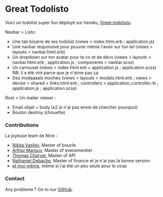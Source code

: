 # Great Todolisto

Voici un todolist super fun déployé sur heroku, [Great-todolisto](https://great-todolisto.herokuapp.com/).

Navbar > Listo:
- Une tab bizarre de ses todolist (views > index.html.erb ; application.js)
- Une navbar responsive pour pouvoir même l'avoir sur ton tel (views > layouts > navbar.html.erb)
- Un dropdown sur ton avatar pour te co et de déco (views > layouts > navbar.html.erb ; application.js ; components > navbar.scss)
- Un carrousel (views > index.html.erb + application.js ; application.scss)
NB: il a été viré parce que je n'aime pas ça
- Des modaaaals moches (views > layouts > modals.html.erb ; views > devise > shared > links.html.erb ; controllers > application_controller.rb ; application.js ; application.scss)

Root > Un mailer viewer :
- Email objet + body (x2 je n'ai pas envie de chercher pourquoi)
- Bouton destroy (chouette)

### Contributions

La joyeuse team de Nice :
* [Nikita Vasilev](https://github.com/nikitavasilev), Master of boucle
* [Arthur Mansuy](https://github.com/tutus06), Master of evenementiel
* [Thomas Charvet](https://github.com/TomacTh), Master of API
* [Nathaniel Debache](https://github.com/Natdenice), Master of finance et je n'ai pas la bonne version
* [et moi-même](https://github.com/Ysalien), même si j'ai été un peu seule pour le coup

### Contact

Any probleme ? Go to our [GitHub](https://github.com/THP-nice/active_record_gossip_project/issues).
